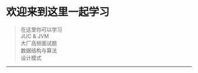 # <i class="fa fa-hand-o-right"></i>  欢迎来到这里一起学习

> 在这里你可以学习  
> JUC & JVM  
> 大厂高频面试题       
> 数据结构与算法   
> 设计模式

--- 
    
